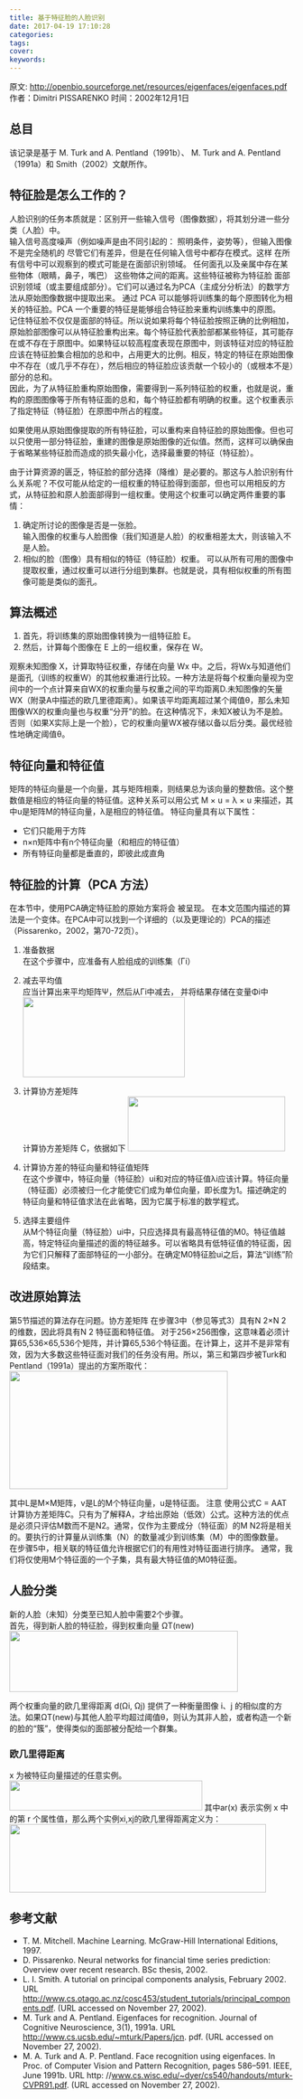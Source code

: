 ```yaml
---
title: 基于特征脸的人脸识别
date: 2017-04-19 17:10:28
categories:
tags:
cover:
keywords:
---
```


原文: http://openbio.sourceforge.net/resources/eigenfaces/eigenfaces.pdf  
作者：Dimitri PISSARENKO
时间：2002年12月1日

## 总目
该记录是基于 M. Turk and A. Pentland（1991b）、 M. Turk and A. Pentland（1991a）和 Smith（2002）文献所作。

## 特征脸是怎么工作的？
人脸识别的任务本质就是：区别开一些输入信号（图像数据），将其划分进一些分类（人脸）中。  
输入信号高度噪声（例如噪声是由不同引起的：
照明条件，姿势等），但输入图像不是完全随机的
尽管它们有差异，但是在任何输入信号中都存在模式。这样
在所有信号中可以观察到的模式可能是在面部识别领域。
任何面孔以及亲属中存在某些物体（眼睛，鼻子，嘴巴）
这些物体之间的距离。这些特征被称为特征脸
面部识别领域（或主要组成部分）。它们可以通过名为PCA（主成分分析法）的数学方法从原始图像数据中提取出来。
通过 PCA 可以能够将训练集的每个原图转化为相关的特征脸。PCA 一个重要的特征是能够组合特征脸来重构训练集中的原图。  
记住特征脸不仅仅是面部的特征。所以说如果将每个特征脸按照正确的比例相加，原始脸部图像可以从特征脸重构出来。每个特征脸代表脸部都某些特征，其可能存在或不存在于原图中。如果特征以较高程度表现在原图中，则该特征对应的特征脸应该在特征脸集合相加的总和中，占用更大的比例。相反，特定的特征在原始图像中不存在（或几乎不存在），然后相应的特征脸应该贡献一个较小的（或根本不是）部分的总和。  
因此，为了从特征脸重构原始图像，需要得到一系列特征脸的权重，也就是说，重构的原图图像等于所有特征面的总和，每个特征脸都有明确的权重。这个权重表示了指定特征（特征脸）在原图中所占的程度。
    
如果使用从原始图像提取的所有特征脸，可以重构来自特征脸的原始图像。但也可以只使用一部分特征脸，重建的图像是原始图像的近似值。然而，这样可以确保由于省略某些特征脸而造成的损失最小化，选择最重要的特征（特征脸）。

由于计算资源的匮乏，特征脸的部分选择（降维）是必要的。那这与人脸识别有什么关系呢？不仅可能从给定的一组权重的特征脸得到面部，但也可以用相反的方式，从特征脸和原人脸面部得到一组权重。使用这个权重可以确定两件重要的事情：
1. 确定所讨论的图像是否是一张脸。  
    输入图像的权重与人脸图像（我们知道是人脸）的权重相差太大，则该输入不是人脸。
2. 相似的脸（图像）具有相似的特征（特征脸）权重。
    可以从所有可用的图像中提取权重，通过权重可以进行分组到集群。也就是说，具有相似权重的所有图像可能是类似的面孔。


## 算法概述

1. 首先，将训练集的原始图像转换为一组特征脸 E。
2. 然后，计算每个图像在 E 上的一组权重，保存在 W。

观察未知图像 X，计算取特征权重，存储在向量 Wx 中。之后，将Wx与知道他们是面孔（训练的权重W）的其他权重进行比较。一种方法是将每个权重向量视为空间中的一个点计算来自WX的权重向量与权重之间的平均距离D.未知图像的矢量WX（附录A中描述的欧几里德距离）。如果该平均距离超过某个阈值θ，那么未知图像WX的权重向量也与权重“分开”的脸。在这种情况下，未知X被认为不是脸。否则（如果X实际上是一个脸），它的权重向量WX被存储以备以后分类。最优经验性地确定阈值θ。

## 特征向量和特征值

矩阵的特征向量是一个向量，其与矩阵相乘，则结果总为该向量的整数倍。这个整数值是相应的特征向量的特征值。这种关系可以用公式 M ×
u = λ × u 来描述，其中u是矩阵M的特征向量，λ是相应的特征值。 特征向量具有以下属性：
- 它们只能用于方阵
- n×n矩阵中有n个特征向量（和相应的特征值）
- 所有特征向量都是垂直的，即彼此成直角

## 特征脸的计算（PCA 方法）
在本节中，使用PCA确定特征脸的原始方案将会
被呈现。 在本文范围内描述的算法是一个变体。在PCA中可以找到一个详细的（以及更理论的）PCA的描述（Pissarenko，2002，第70-72页）。
1. 准备数据  
    在这个步骤中，应准备有人脸组成的训练集（Γi）

2. 减去平均值  
    应当计算出来平均矩阵Ψ，然后从Γi中减去，
并将结果存储在变量Φi中
    <img src="https://ooo.0o0.ooo/2017/04/30/590575d5edf57.jpg" width="287" height="142"/>

3. 计算协方差矩阵  
    计算协方差矩阵 C，依据如下
    <img src="https://ooo.0o0.ooo/2017/04/30/5905763b70744.jpg" width="279" height="97"/>

4. 计算协方差的特征向量和特征值矩阵  
    在这个步骤中，特征向量（特征脸）ui和对应的特征值λi应该计算。特征向量（特征面）必须被归一化才能使它们成为单位向量，即长度为1。描述确定的特征向量和特征值求法在此省略，因为它属于标准的数学程式。

5. 选择主要组件  
    从M个特征向量（特征脸）ui中，只应选择具有最高特征值的M0。特征值越高，特定特征向量描述的面的特征越多。可以省略具有低特征值的特征面，因为它们只解释了面部特征的一小部分。在确定M0特征脸ui之后，算法“训练”阶段结束。

## 改进原始算法

第5节描述的算法存在问题。协方差矩阵
在步骤3中（参见等式3）具有N 2×N 2的维数，因此将具有N 2
特征面和特征值。 对于256×256图像，这意味着必须计算65,536×65,536个矩阵，并计算65,536个特征面。在计算上，这并不是非常有效，因为大多数这些特征面对我们的任务没有用。所以，第三和第四步被Turk和Pentland（1991a）提出的方案所取代：
<img src="https://ooo.0o0.ooo/2017/04/30/590579e61c7b3.jpg" width="387" height="209"/>

其中L是M×M矩阵，v是L的M个特征向量，u是特征面。 注意
使用公式C = AAT计算协方差矩阵C。只有为了解释A，才给出原始（低效）公式。这种方法的优点是必须只评估M数而不是N2。通常，仅作为主要成分（特征面）的M N2将是相关的。要执行的计算量从训练集（N）的数量减少到训练集（M）中的图像数量。  
在步骤5中，相关联的特征值允许根据它们的有用性对特征面进行排序。 通常，我们将仅使用M个特征面的一个子集，具有最大特征值的M0特征面。

## 人脸分类

新的人脸（未知）分类至已知人脸中需要2个步骤。  
首先，得到新人脸的特征脸，得到权重向量 ΩT(new)
<img src="https://ooo.0o0.ooo/2017/04/30/59057d1dbbfeb.jpg" width="405" height="108"/>

两个权重向量的欧几里得距离 d(Ωi, Ωj) 提供了一种衡量图像 i、j 的相似度的方法。如果ΩT(new)与其他人脸平均超过阈值θ，则认为其非人脸，或者构造一个新的脸的“簇”，使得类似的面部被分配给一个群集。

### 欧几里得距离

x 为被特征向量描述的任意实例。
<img src="https://ooo.0o0.ooo/2017/04/30/59057f7c67c5a.jpg" width="342" height="53"/>
其中ar(x) 表示实例 x 中的第 r 个属性值，那么两个实例xi,xj的欧几里得距离定义为：
<img src="https://ooo.0o0.ooo/2017/04/30/59057ff879e7e.jpg" width="455" height="121"/>

## 参考文献

- T. M. Mitchell. Machine Learning. McGraw-Hill International Editions, 1997.
- D. Pissarenko. Neural networks for financial time series prediction: Overview over
recent research. BSc thesis, 2002.
- L. I. Smith. A tutorial on principal components analysis, February 2002. URL
http://www.cs.otago.ac.nz/cosc453/student_tutorials/principal_components.pdf. (URL accessed on November 27, 2002).
- M. Turk and A. Pentland. Eigenfaces for recognition. Journal of Cognitive Neuroscience,
3(1), 1991a. URL http://www.cs.ucsb.edu/~mturk/Papers/jcn.
pdf. (URL accessed on November 27, 2002).
- M. A. Turk and A. P. Pentland. Face recognition using eigenfaces. In Proc. of Computer
Vision and Pattern Recognition, pages 586–591. IEEE, June 1991b. URL http:
//www.cs.wisc.edu/~dyer/cs540/handouts/mturk-CVPR91.pdf. (URL accessed
on November 27, 2002).



